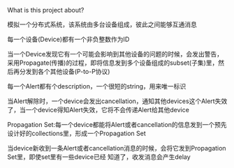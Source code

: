 What is this project about?

  模拟一个分布式系统，该系统由多台设备组成，彼此之间能够互通消息
  
  每一个设备(Device)都有一个非负整数作为ID
  
  当一个Device发现它有一个可能会影响到其他设备的问题的时候，会发出警告，采用Propagate(传播)的过程，即将信息发到多个设备组成的subset(子集)里，然后再分发到各个其他设备(P-to-P协议)
  
  每一个Alert都有个description，一个很短的string，用来唯一标识
  
  当Alert解除时，一个device会发出cancellation，通知其他devices这个Alert失效了，当一个device得知Alert失效，它将不会传递Alert给其他device
  
  Propagation Set:每一个device都能将Alert或者cancellation的信息发到一个预先设计好的collections里，形成一个Propagation Set
  
  当device新收到一条Alert或者cancellation消息的时候，会将它发到Propagation Set里，即使set里有一些device已经 知道了，收发消息会产生delay
